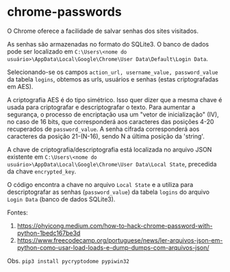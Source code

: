 # chrome-passwords

O Chrome oferece a facilidade de salvar senhas dos sites visitados.

As senhas são armazenadas no formato do SQLite3. O banco de dados pode ser localizado em ```C:\Users\<nome do usuário>\AppData\Local\Google\Chrome\User Data\Default\Login Data```.

Selecionando-se os campos ```action_url, username_value, password_value``` da tabela ```logins```, obtemos as urls, usuários e senhas (estas criptografadas em AES).

A criptografia AES é do tipo simétrico. Isso quer dizer que a mesma chave é usada para criptografar e descriptografar o texto. Para aumentar a segurança, o processo de encriptação usa um "vetor de inicialização" (IV), no caso de 16 bits, que corresponderá aos caracteres das posições 4-20 recuperados de ````password_value````. A senha cifrada corresponderá aos caracteres da posição 21-(N-16), sendo N a última posição da 'string'.

A chave de criptografia/descriptografia está localizada no arquivo JSON existente em ```C:\Users\<nome do usuário>\AppData\Local\Google\Chrome\User Data\Local State```, precedida da chave ```encrypted_key```.

O código encontra a chave no arquivo ```Local State``` e a utiliza para descriptografar as senhas (```password_value```) da tabela ```logins``` do arquivo ```Login Data``` (banco de dados SQLite3). 

Fontes: 
1. https://ohyicong.medium.com/how-to-hack-chrome-password-with-python-1bedc167be3d
1. https://www.freecodecamp.org/portuguese/news/ler-arquivos-json-em-python-como-usar-load-loads-e-dump-dumps-com-arquivos-json/


Obs. 
```pip3 install pycryptodome pypiwin32```